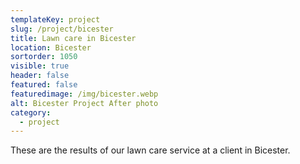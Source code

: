 ```yaml
---
templateKey: project
slug: /project/bicester
title: Lawn care in Bicester 
location: Bicester 
sortorder: 1050
visible: true
header: false
featured: false
featuredimage: /img/bicester.webp
alt: Bicester Project After photo
category:
  - project
---
```

These are the results of our lawn care service at a client in Bicester.